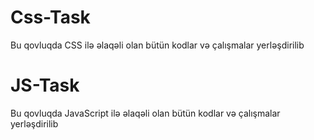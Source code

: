 # Css-Task
Bu qovluqda CSS ilə əlaqəli olan bütün kodlar və çalışmalar yerləşdirilib
# JS-Task
Bu qovluqda JavaScript ilə əlaqəli olan bütün kodlar və çalışmalar yerləşdirilib
